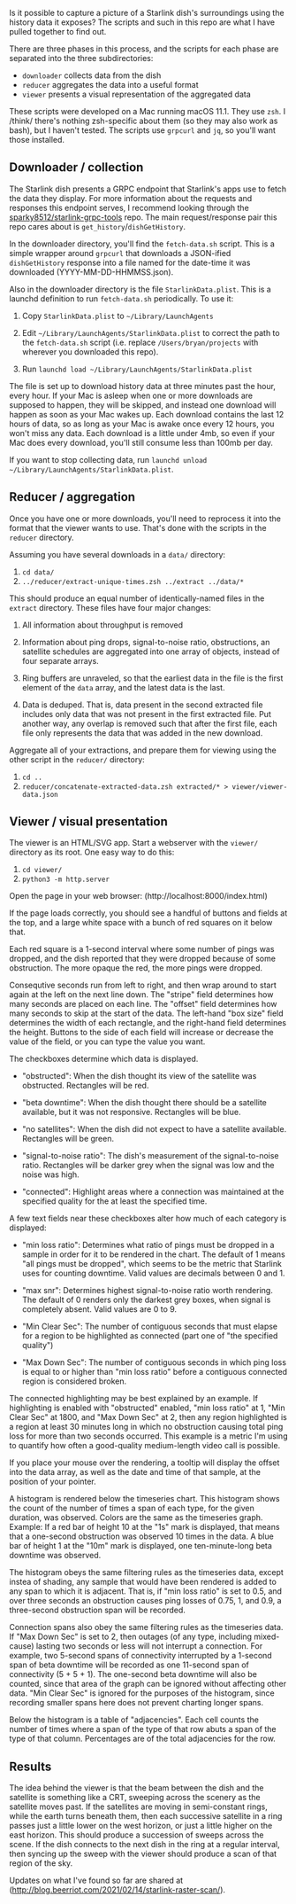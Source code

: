 Is it possible to capture a picture of a Starlink dish's surroundings
using the history data it exposes? The scripts and such in this repo
are what I have pulled together to find out.

There are three phases in this process, and the scripts for each phase
are separated into the three subdirectories:

 * `downloader` collects data from the dish
 * `reducer` aggregates the data into a useful format
 * `viewer` presents a visual representation of the aggregated data

These scripts were developed on a Mac running macOS 11.1. They use
`zsh`. I /think/ there's nothing zsh-specific about them (so they may
also work as bash), but I haven't tested. The scripts use `grpcurl`
and `jq`, so you'll want those installed.

## Downloader / collection

The Starlink dish presents a GRPC endpoint that Starlink's apps use to
fetch the data they display. For more information about the requests
and responses this endpoint serves, I recommend looking through the
[sparky8512/starlink-grpc-tools](https://github.com/sparky8512/starlink-grpc-tools)
repo. The main request/response pair this repo cares about is
`get_history`/`dishGetHistory`.

In the downloader directory, you'll find the `fetch-data.sh`
script. This is a simple wrapper around `grpcurl` that downloads a
JSON-ified `dishGetHistory` response into a file named for the
date-time it was downloaded (YYYY-MM-DD-HHMMSS.json).

Also in the downloader directory is the file
`StarlinkData.plist`. This is a launchd definition to run
`fetch-data.sh` periodically. To use it:

 1. Copy `StarlinkData.plist` to `~/Library/LaunchAgents`
 
 2. Edit `~/Library/LaunchAgents/StarlinkData.plist` to correct the
    path to the `fetch-data.sh` script (i.e. replace
    `/Users/bryan/projects` with wherever you downloaded this repo).
    
 3. Run `launchd load ~/Library/LaunchAgents/StarlinkData.plist`

The file is set up to download history data at three minutes past the
hour, every hour. If your Mac is asleep when one or more downloads are
supposed to happen, they will be skipped, and instead one download
will happen as soon as your Mac wakes up. Each download contains the
last 12 hours of data, so as long as your Mac is awake once every 12
hours, you won't miss any data. Each download is a little under 4mb,
so even if your Mac does every download, you'll still consume less
than 100mb per day.

If you want to stop collecting data, run `launchd unload
~/Library/LaunchAgents/StarlinkData.plist`.


## Reducer / aggregation

Once you have one or more downloads, you'll need to reprocess it into
the format that the viewer wants to use. That's done with the scripts
in the `reducer` directory.

Assuming you have several downloads in a `data/` directory:

 1. `cd data/`
 2. `../reducer/extract-unique-times.zsh ../extract ../data/*`

This should produce an equal number of identically-named files in the
`extract` directory. These files have four major changes:

 1. All information about throughput is removed

 2. Information about ping drops, signal-to-noise ratio, obstructions,
    an satellite schedules are aggregated into one array of objects,
    instead of four separate arrays.

 3. Ring buffers are unraveled, so that the earliest data in the file
    is the first element of the `data` array, and the latest data is
    the last.

 4. Data is deduped. That is, data present in the second extracted
    file includes only data that was not present in the first
    extracted file. Put another way, any overlap is removed such that
    after the first file, each file only represents the data that was
    added in the new download.

Aggregate all of your extractions, and prepare them for viewing using
the other script in the `reducer/` directory:

 1. `cd ..`
 1. `reducer/concatenate-extracted-data.zsh extracted/* > viewer/viewer-data.json`

## Viewer / visual presentation

The viewer is an HTML/SVG app. Start a webserver with the `viewer/`
directory as its root. One easy way to do this:

 1. `cd viewer/`
 2. `python3 -m http.server`

Open the page in your web browser: (http://localhost:8000/index.html)

If the page loads correctly, you should see a handful of buttons and
fields at the top, and a large white space with a bunch of red squares
on it below that.

Each red square is a 1-second interval where some number of pings was
dropped, and the dish reported that they were dropped because of some
obstruction. The more opaque the red, the more pings were dropped.

Consequtive seconds run from left to right, and then wrap around to
start again at the left on the next line down. The "stripe" field
determines how many seconds are placed on each line. The "offset"
field determines how many seconds to skip at the start of the
data. The left-hand "box size" field determines the width of each
rectangle, and the right-hand field determines the height. Buttons to
the side of each field will increase or decrease the value of the
field, or you can type the value you want.

The checkboxes determine which data is displayed.

 * "obstructed": When the dish thought its view of the satellite was
   obstructed. Rectangles will be red.

 * "beta downtime": When the dish thought there should be a satellite
   available, but it was not responsive. Rectangles will be blue.

 * "no satellites": When the dish did not expect to have a satellite
   available. Rectangles will be green.

 * "signal-to-noise ratio": The dish's measurement of the
   signal-to-noise ratio. Rectangles will be darker grey when the
   signal was low and the noise was high.

 * "connected": Highlight areas where a connection was maintained at
   the specified quality for the at least the specified time.

A few text fields near these checkboxes alter how much of each
category is displayed:

 * "min loss ratio": Determines what ratio of pings must be dropped in
   a sample in order for it to be rendered in the chart. The default
   of 1 means "all pings must be dropped", which seems to be the
   metric that Starlink uses for counting downtime. Valid values are
   decimals between 0 and 1.

 * "max snr": Determines highest signal-to-noise ratio worth
   rendering. The default of 0 renders only the darkest grey boxes,
   when signal is completely absent. Valid values are 0 to 9.

 * "Min Clear Sec": The number of contiguous seconds that must elapse
   for a region to be highlighted as connected (part one of "the
   specified quality")

 * "Max Down Sec": The number of contiguous seconds in which ping loss
   is equal to or higher than "min loss ratio" before a contiguous
   connected region is considered broken.

The connected highlighting may be best explained by an example. If
highlighting is enabled with "obstructed" enabled, "min loss ratio" at
1, "Min Clear Sec" at 1800, and "Max Down Sec" at 2, then any region
highlighted is a region at least 30 minutes long in which no
obstruction causing total ping loss for more than two seconds
occurred. This example is a metric I'm using to quantify how often a
good-quality medium-length video call is possible.

If you place your mouse over the rendering, a tooltip will display the
offset into the data array, as well as the date and time of that
sample, at the position of your pointer.

A histogram is rendered below the timeseries chart. This histogram
shows the count of the number of times a span of each type, for the
given duration, was observed. Colors are the same as the timeseries
graph. Example: If a red bar of height 10 at the "1s" mark is
displayed, that means that a one-second obstruction was observed 10
times in the data. A blue bar of height 1 at the "10m" mark is
displayed, one ten-minute-long beta downtime was observed.

The histogram obeys the same filtering rules as the timeseries data,
except instea of shading, any sample that would have been rendered is
added to any span to which it is adjacent. That is, if "min loss
ratio" is set to 0.5, and over three seconds an obstruction causes
ping losses of 0.75, 1, and 0.9, a three-second obstruction span will
be recorded.

Connection spans also obey the same filtering rules as the timeseries
data. If "Max Down Sec" is set to 2, then outages (of any type,
including mixed-cause) lasting two seconds or less will not interrupt
a connection. For example, two 5-second spans of connectivity
interrupted by a 1-second span of beta downtime will be recorded as
one 11-second span of connectivity (5 + 5 + 1). The one-second beta
downtime will also be counted, since that area of the graph can be
ignored without affecting other data. "Min Clear Sec" is ignored for
the purposes of the histogram, since recording smaller spans here does
not prevent charting longer spans.

Below the histogram is a table of "adjacencies". Each cell counts the
number of times where a span of the type of that row abuts a span of
the type of that column. Percentages are of the total adjacencies for
the row.

## Results

The idea behind the viewer is that the beam between the dish and the
satellite is something like a CRT, sweeping across the scenery as the
satellite moves past. If the satellites are moving in semi-constant
rings, while the earth turns beneath them, then each successive
satellite in a ring passes just a little lower on the west horizon, or
just a little higher on the east horizon. This should produce a
succession of sweeps across the scene. If the dish connects to the
next dish in the ring at a regular interval, then syncing up the sweep
with the viewer should produce a scan of that region of the sky.

Updates on what I've found so far are shared at
(http://blog.beerriot.com/2021/02/14/starlink-raster-scan/).
